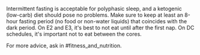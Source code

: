 Intermittent fasting is acceptable for polyphasic sleep, and a ketogenic (low-carb) diet should pose no problems. Make sure to keep at least an 8-hour fasting period (no food or non-water liquids) that coincides with the dark period. 
On E2 and E3, it's best to not eat until after the first nap.
On DC schedules, it's important not to eat between the cores.

For more advice, ask in #fitness_and_nutrition.